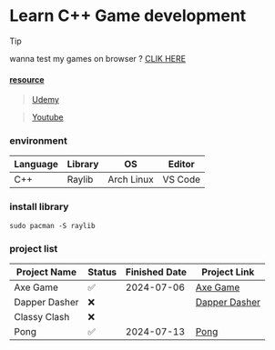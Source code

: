 # Learn C++ Game development 

> [!TIP]
> wanna test my games on browser ?
> [CLIK HERE](https://shadowelite-sec.github.io/gamedev)

#### <u>resource</u>
> [Udemy](https://www.udemy.com/course/cpp-fundamentals/)

> [Youtube](https://www.youtube.com/watch?v=nF_crEtmpBo&list=PLwR6ZGPvjVOT6G0n2XmsrDraZsIH8ndpN)

### environment
| Language | Library | OS      | Editor    |
|----------|---------|---------|-----------|
| C++      | Raylib  | Arch Linux   | VS Code   |

### install library
`sudo pacman -S raylib`

### project list

| Project Name | Status  | Finished Date | Project Link                |
|--------------|---------|---------------|-----------------------------|
| Axe Game     | ✅      | 2024-07-06    | [Axe Game](../axe/)         |
| Dapper Dasher  | ❌    |               | [Dapper Dasher]( ../dasher/)|
| Classy Clash | ❌      |               |                             |
| Pong         | ✅      | 2024-07-13    |  [Pong](../pong/)           |
